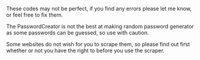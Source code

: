 These codes may not be perfect, if you find any errors please let me know, or
feel free to fix them.

The PasswordCreator is not the best at making random password generator
as some passwords can be guessed, so use with caution.

Some websites do not wish for you to scrape them, so please find out first
whether or not you have the right to before you use the scraper.
